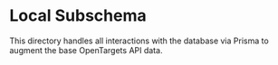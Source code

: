 # Local Subschema

This directory handles all interactions with the database via Prisma to augment the base OpenTargets API data.
